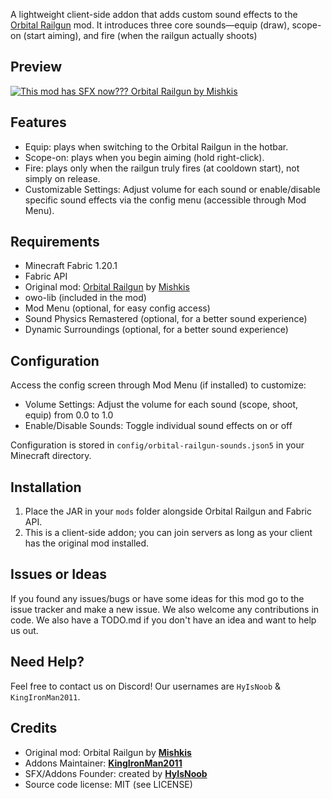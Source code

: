 A lightweight client-side addon that adds custom sound effects to the [Orbital Railgun](https://modrinth.com/mod/orbital-railgun) mod. It introduces three core sounds—equip (draw), scope-on (start aiming), and fire (when the railgun actually shoots)

## Preview

[![This mod has SFX now??? Orbital Railgun by Mishkis](https://img.youtube.com/vi/PIQCVdAr7fI/0.jpg)](https://www.youtube.com/watch?v=PIQCVdAr7fI)

## Features

- Equip: plays when switching to the Orbital Railgun in the hotbar.
- Scope-on: plays when you begin aiming (hold right-click).
- Fire: plays only when the railgun truly fires (at cooldown start), not simply on release.
- Customizable Settings: Adjust volume for each sound or enable/disable specific sound effects via the config menu (accessible through Mod Menu).

## Requirements

- Minecraft Fabric 1.20.1
- Fabric API
- Original mod: [Orbital Railgun](https://modrinth.com/mod/orbital-railgun) by [Mishkis](https://modrinth.com/user/Mishkis)
- owo-lib (included in the mod)
- Mod Menu (optional, for easy config access)
- Sound Physics Remastered (optional, for a better sound experience)
- Dynamic Surroundings (optional, for a better sound experience)

## Configuration

Access the config screen through Mod Menu (if installed) to customize:
- Volume Settings: Adjust the volume for each sound (scope, shoot, equip) from 0.0 to 1.0
- Enable/Disable Sounds: Toggle individual sound effects on or off

Configuration is stored in `config/orbital-railgun-sounds.json5` in your Minecraft directory.

## Installation

1. Place the JAR in your `mods` folder alongside Orbital Railgun and Fabric API.
2. This is a client-side addon; you can join servers as long as your client has the original mod installed.

## Issues or Ideas

If you found any issues/bugs or have some ideas for this mod go to the issue tracker and make a new issue. We also welcome any contributions in code. We also have a TODO.md if you don't have an idea and want to help us out.

## Need Help?

Feel free to contact us on Discord! Our usernames are `HyIsNoob` & `KingIronMan2011`.

## Credits

- Original mod: Orbital Railgun by **[Mishkis](https://modrinth.com/user/Mishkis)**
- Addons Maintainer: **[KingIronMan2011](https://modrinth.com/user/KingIronMan2011)**
- SFX/Addons Founder: created by **[HyIsNoob](https://modrinth.com/user/HyIsNoob)**
- Source code license: MIT (see LICENSE)

